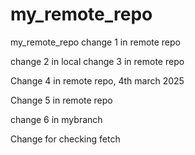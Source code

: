 # my_remote_repo
my_remote_repo
change 1 in remote repo

change 2 in local
change 3 in remote repo

Change 4 in remote repo, 4th march 2025

Change 5 in remote repo

change 6 in mybranch

Change for checking fetch
